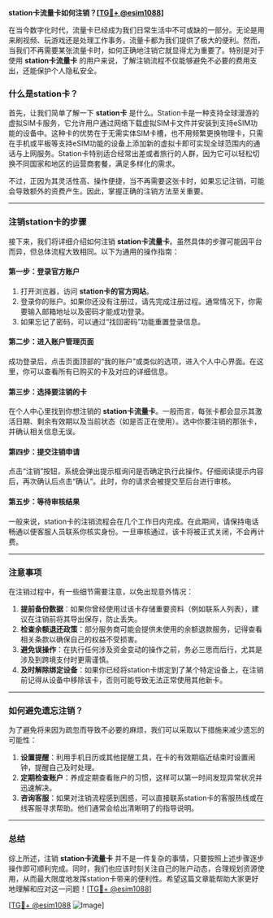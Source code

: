 **station卡流量卡如何注销？[[TG💪+ @esim1088](https://t.me/s/esim1088)]**

在当今数字化时代，流量卡已经成为我们日常生活中不可或缺的一部分。无论是用来刷视频、玩游戏还是处理工作事务，流量卡都为我们提供了极大的便利。然而，当我们不再需要某张流量卡时，如何正确地注销它就显得尤为重要了。特别是对于使用 **station卡流量卡** 的用户来说，了解注销流程不仅能够避免不必要的费用支出，还能保护个人隐私安全。

### 什么是station卡？

首先，让我们简单了解一下 **station卡** 是什么。Station卡是一种支持全球漫游的虚拟SIM卡服务，它允许用户通过网络下载虚拟SIM卡文件并安装到支持eSIM功能的设备中。这种卡的优势在于无需实体SIM卡槽，也不用频繁更换物理卡，只需在手机或平板等支持eSIM功能的设备上添加新的虚拟卡即可实现全球范围内的通话与上网服务。Station卡特别适合经常出差或者旅行的人群，因为它可以轻松切换不同国家和地区的运营商套餐，满足多样化的需求。

不过，正因为其灵活性高、操作便捷，当不再需要这张卡时，如果忘记注销，可能会导致额外的资费产生。因此，掌握正确的注销方法至关重要。

---

### 注销station卡的步骤

接下来，我们将详细介绍如何注销 **station卡流量卡**。虽然具体的步骤可能因平台而异，但总体流程大致相同。以下为通用的操作指南：

#### 第一步：登录官方账户

1. 打开浏览器，访问 **station卡的官方网站**。
2. 登录你的账户。如果你还没有注册过，请先完成注册过程。通常情况下，你需要输入邮箱地址以及密码才能成功登录。
3. 如果忘记了密码，可以通过“找回密码”功能重置登录信息。

#### 第二步：进入账户管理页面

成功登录后，点击页面顶部的“我的账户”或类似的选项，进入个人中心界面。在这里，你可以查看所有已购买的卡及对应的详细信息。

#### 第三步：选择要注销的卡

在个人中心里找到你想注销的 **station卡流量卡**。一般而言，每张卡都会显示其激活日期、剩余有效期以及当前状态（如是否正在使用）。选中你要注销的那张卡，并确认相关信息无误。

#### 第四步：提交注销申请

点击“注销”按钮，系统会弹出提示框询问是否确定执行此操作。仔细阅读提示内容后，再次确认后点击“确认”。此时，你的请求会被提交至后台进行审核。

#### 第五步：等待审核结果

一般来说，station卡的注销流程会在几个工作日内完成。在此期间，请保持电话畅通以便客服人员联系你核实身份。一旦审核通过，该卡将被正式关闭，不会再计费。

---

### 注意事项

在注销过程中，有一些细节需要注意，以免出现意外情况：

1. **提前备份数据**：如果你曾经使用过该卡存储重要资料（例如联系人列表），建议在注销前将其导出保存，防止丢失。
2. **检查余额退还政策**：部分服务商可能会提供未使用的余额退款服务，记得查看相关条款以确保自己的权益不受损害。
3. **避免误操作**：在执行任何涉及资金变动的操作之前，务必三思而后行，尤其是涉及到跨境支付时更需谨慎。
4. **及时解除绑定设备**：如果你已经将station卡绑定到了某个特定设备上，在注销前记得从设备中移除该卡，否则可能导致无法正常使用其他新卡。

---

### 如何避免遗忘注销？

为了避免将来因为疏忽而导致不必要的麻烦，我们可以采取以下措施来减少遗忘的可能性：

1. **设置提醒**：利用手机日历或其他提醒工具，在卡的有效期临近结束时设置闹钟，提醒自己及时处理。
2. **定期检查账户**：养成定期查看账户的习惯，这样可以第一时间发现异常状况并迅速解决。
3. **咨询客服**：如果对注销流程感到困惑，可以直接联系station卡的客服热线或在线客服寻求帮助。他们通常会给出清晰明了的指导说明。

---

### 总结

综上所述，注销 **station卡流量卡** 并不是一件复杂的事情，只要按照上述步骤逐步操作即可顺利完成。同时，我们也应该时刻关注自己的账户动态，合理规划资源使用，从而最大限度地发挥station卡带来的便利性。希望这篇文章能帮助大家更好地理解和应对这一问题！[[TG💪+ @esim1088](https://t.me/s/esim1088)]

[[TG💪+ @esim1088](https://t.me/s/esim1088) ![Image](https://i.postimg.cc/4NQfJmqS/Snipaste-2025-05-13-00-14-12.png)]